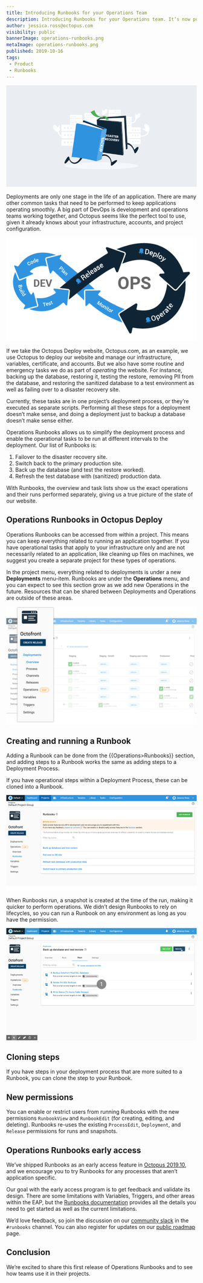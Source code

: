 ```yaml
---
title: Introducing Runbooks for your Operations Team
description: Introducing Runbooks for your Operations team. It’s now possible to run operations and maintenance tasks like file clean-ups, backup and restore jobs, as well as disaster recovery failovers.
author: jessica.ross@octopus.com
visibility: public
bannerImage: operations-runbooks.png
metaImage: operations-runbooks.png
published: 2019-10-16
tags:
 - Product
 - Runbooks
---
```


![Illustration showing books running (i.e., Runbooks) through a server room](operations-runbooks.png)

Deployments are only one stage in the life of an application. There are many other common tasks that need to be performed to keep applications operating smoothly. A big part of DevOps is development and operations teams working together, and Octopus seems like the perfect tool to use, given it already knows about your infrastructure, accounts, and project configuration.

![DevOps Lifecycle and where Octopus fit](devops-lifecycle.png)

If we take the Octopus Deploy website, Octopus.com, as an example, we use Octopus to deploy our website and manage our infrastructure, variables, certificate, and accounts. But we also have some routine and emergency tasks we do as part of *operating* the website. For instance, backing up the database, restoring it, testing the restore, removing PII from the database, and restoring the sanitized database to a test environment as well as failing over to a disaster recovery site.

Currently, these tasks are in one project’s deployment process, or they’re executed as separate scripts. Performing all these steps for a deployment doesn’t make sense, and doing a deployment just to backup a database doesn’t make sense either.

Operations Runbooks allows us to simplify the deployment process and enable the operational tasks to be run at different intervals to the deployment. Our list of Runbooks is:

1. Failover to the disaster recovery site.
2. Switch back to the primary production site.
3. Back up the database (and test the restore worked).
4. Refresh the test database with (sanitized) production data.

With Runbooks, the overview and task lists show us the exact operations and their runs performed separately, giving us a true picture of the state of our website.

## Operations Runbooks in Octopus Deploy

Operations Runbooks can be accessed from within a project. This means you can keep everything related to running an application together. If you have operational tasks that apply to your infrastructure only and are not necessarily related to an application, like cleaning up files on machines, we suggest you create a separate project for these types of operations.

In the project menu, everything related to deployments is under a new **Deployments** menu-item. Runbooks are under the **Operations** menu, and you can expect to see this section grow as we add new Operations in the future. Resources that can be shared between Deployments and Operations are outside of these areas.

![Screenshot showing the new menu structure within a project](deployments-01.png)

## Creating and running a Runbook

Adding a Runbook can be done from the {{Operations>Runbooks}} section, and adding steps to a Runbook works the same as adding steps to a Deployment Process.

If you have operational steps within a Deployment Process, these can be cloned into a Runbook.

![Screenshot of the Runbooks screen](runbooks-01.png)

When Runbooks run, a snapshot is created at the time of the run, making it quicker to perform operations. We didn’t design Runbooks to rely on lifecycles, so you can run a Runbook on any environment as long as you have the permission.

![Animated gif of a Runbook being run](running-runbook.gif)

## Cloning steps

If you have steps in your deployment process that are more suited to a Runbook, you can clone the step to your Runbook.

## New permissions

You can enable or restrict users from running Runbooks with the new permissions `RunbookView` and `RunbookEdit` (for creating, editing, and deleting). Runbooks re-uses the existing `ProcessEdit`, `Deployment`, and `Release` permissions for runs and snapshots.

## Operations Runbooks early access

We’ve shipped Runbooks as an early access feature in [Octopus 2019.10](/blog/2019-10/octopus-release-2019.10/index.md), and we encourage you to try Runbooks for any processes that aren’t application specific.

Our goal with the early access program is to get feedback and validate its design. There are some limitations with Variables, Triggers, and other areas within the EAP, but the [Runbooks documentation](https://octopus.com/docs/deployment-process/operations-runbooks#current-limitations) provides all the details you need to get started as well as the current limitations.

We’d love feedback, so join the discussion on our [community slack](https://octopus.com/slack) in the `#runbooks` channel. You can also register for updates on our [public roadmap](https://octopus.com/company/roadmap) page.

## Conclusion

We’re excited to share this first release of Operations Runbooks and to see how teams use it in their projects.
